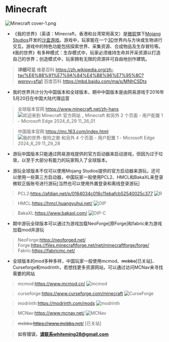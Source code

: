 # **Minecraft**
![Minecraft cover-1.png](https://github.com/yunzhi-tenthofadis/yunzhi-tenthofadis.github.io/assets/144130279/a4228173-4847-4f60-a29d-35fdd14e6d45)


- 《我的世界》（英语：Minecraft，香港和台湾常用英文）是[微软](https://zh.wikipedia.org/wiki/%E5%BE%AE%E8%BD%AF)旗下[Mojang Studios](https://zh.wikipedia.org/wiki/Mojang_Studios)开发的[沙盒游戏](https://zh.wikipedia.org/wiki/%E6%B2%99%E7%9B%92%E6%B8%B8%E6%88%8F)。游戏中，玩家能在一个[3D](https://zh.wikipedia.org/wiki/%E4%B8%89%E7%BB%B4%E8%AE%A1%E7%AE%97%E6%9C%BA%E5%9B%BE%E5%BD%A2)世界内与方块或生物进行交互。游戏中的特色功能包括探索世界、采集资源、合成物品及生存冒险等。《我的世界》有多种模式：生存模式中，玩家必须维持生命并开采资源以打造自己的世界；创造模式中，玩家拥有无限的资源并可自由地创作建筑。

> **详细可见**
维基百科
https://zh.wikipedia.org/zh-tw/%E6%88%91%E7%9A%84%E4%B8%96%E7%95%8C?wprov=sfla1
百度百科
https://mbd.baidu.com/ma/s/MNhCSDtx


- 我的世界共计分为中国版本和全球版本，期中中国版本是由网易游戏于2016年5月20日在中国大陆代理运营

> 全球版本官网
https://www.minecraft.net/zh-hans
![欢迎来到 Minecraft 官方网站 _ Minecraft 和另外 2 个页面 - 用户配置 1 - Microsoft​ Edge 2024_6_29 11_26_01](https://github.com/yunzhi-tenthofadis/yunzhi-tenthofadis.github.io/assets/144130279/135a9764-6c06-4fc2-8a85-cb2740df4f4c)

> 中国版本官网
https://mc.163.com/index.html
![我的世界-冒险之歌 和另外 4 个页面 - 用户配置 1 - Microsoft​ Edge 2024_6_29 11_29_28](https://github.com/yunzhi-tenthofadis/yunzhi-tenthofadis.github.io/assets/144130279/48962ac5-dbe5-4f35-aa7c-9066ad8b4f61)


- 游玩中国版本只能通过网易游戏提供的官方启动器来启动游戏，但因为过于垃圾，以至于大部分有能力的玩家购入了全球版本。


- 游玩全球版本不仅可以使用Mojang Studios提供的官方启动器来游玩，还可以使用一些第三方启动器，中国玩家一般使用PCL2、HMCL和BakaXL来登录微软正版账号进行游玩[当然也可以使用外置登录和离线登录游玩]

> PCL2:https://afdian.net/p/0164034c016c11ebafcb52540025c377
![R](https://github.com/yunzhi-tenthofadis/yunzhi-tenthofadis.github.io/assets/144130279/1f4544c9-05dd-48db-b27d-e2f935377a90)

> HMCL:https://hmcl.huangyuhui.net/
![OIP](https://github.com/yunzhi-tenthofadis/yunzhi-tenthofadis.github.io/assets/144130279/abb1d7f2-d721-40f5-b121-a642d4c17fb0)

> BakaXL:https://www.bakaxl.com/
![OIP-C](https://github.com/yunzhi-tenthofadis/yunzhi-tenthofadis.github.io/assets/144130279/5b9e9195-f550-488f-afb7-dc27846db42a)

- 期中游玩全球版本可以通过为游戏加载NeoForge[原Forge]和fabric来为游戏加载mod并游玩

> NeoForge:https://neoforged.net/
Forge:https://files.minecraftforge.net/net/minecraftforge/forge/
Fabric:https://fabricmc.net/


- 全球版本的mod多种多样，中国玩家一般使用mcmod、~~mcbbs~~[已关站]、Curseforge和modrinth，若想找更多资源网站，可以通过访问MCNav来寻找需要的网站

> mcmod:https://www.mcmod.cn/
![mcmod](https://github.com/yunzhi-tenthofadis/yunzhi-tenthofadis.github.io/assets/144130279/af4abab1-252e-4c27-aca7-566f2e632800)

> curseforge:https://www.curseforge.com/minecraft
![CurseForge](https://github.com/yunzhi-tenthofadis/yunzhi-tenthofadis.github.io/assets/144130279/2a3c86e9-b6a9-4640-94a9-61d9bdc4926f)

> modrinth:https://modrinth.com/mods
![modrinth](https://github.com/yunzhi-tenthofadis/yunzhi-tenthofadis.github.io/assets/144130279/d71fb393-8c5f-4c6a-9d5c-14f19746886c)

> MCNav:https://www.mcnav.net/
![MCNav](https://github.com/yunzhi-tenthofadis/yunzhi-tenthofadis.github.io/assets/144130279/cbd9ea69-e7bb-469d-961b-3217d3ba1362)

> ~~mcbbs:https://www.mcbbs.net/~~ [已关站]




> **如有错误，请联系whiteming28@gmail.com**
